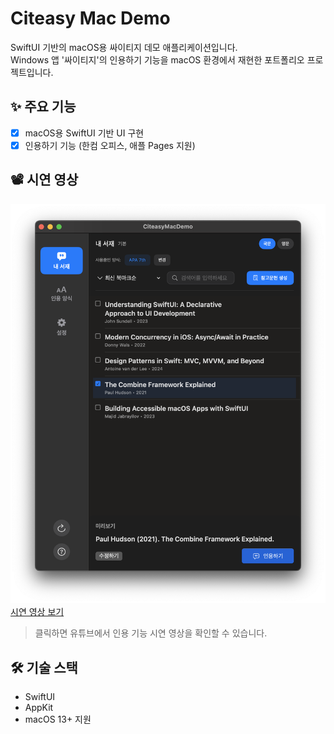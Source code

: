 # Citeasy Mac Demo

SwiftUI 기반의 macOS용 싸이티지 데모 애플리케이션입니다.  
Windows 앱 '싸이티지'의 인용하기 기능을 macOS 환경에서 재현한 포트폴리오 프로젝트입니다.

## ✨ 주요 기능

- [x] macOS용 SwiftUI 기반 UI 구현
- [x] 인용하기 기능 (한컴 오피스, 애플 Pages 지원)

## 📽️ 시연 영상

[![Demo](CiteasyMacDemo/screenshots/video_thumb.png)](https://youtu.be/G7nllkJsRis)
[시연 영상 보기](https://youtu.be/XchMb40ItzE)
> 클릭하면 유튜브에서 인용 기능 시연 영상을 확인할 수 있습니다.

## 🛠️ 기술 스택

- SwiftUI
- AppKit
- macOS 13+ 지원

